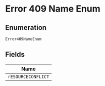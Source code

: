 
# Error 409 Name Enum

## Enumeration

`Error409NameEnum`

## Fields

| Name |
|  --- |
| `rESOURCECONFLICT` |

